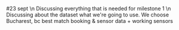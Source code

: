 #23 sept \n
Discussing everything that is needed for milestone 1 \n
Discussing about the dataset what we're going to use. We choose Bucharest, bc best match booking & sensor data + working sensors

